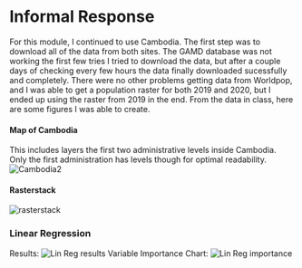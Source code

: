 # Informal Response 

For this module, I continued to use Cambodia. The first step was to download all of the data from both sites. The GAMD database was not working the first few tries I tried to download the data, but after a couple days of checking every few hours the data finally downloaded sucessfully and completely. There were no other problems getting data from Worldpop, and I was able to get a population raster for both 2019 and 2020, but I ended up using the raster from 2019 in the end. From the data in class, here are some figures I was able to create. 

#### Map of Cambodia 
This includes layers the first two administrative levels inside Cambodia. Only the first administration has levels though for optimal readability. 
![Cambodia2](https://user-images.githubusercontent.com/78227378/117348914-cfc47780-ae78-11eb-87c6-9426c9fffc57.png)

#### Rasterstack 
![rasterstack](https://user-images.githubusercontent.com/78227378/117345564-b15c7d00-ae74-11eb-855f-8ad866e33a2d.png)

### Linear Regression
Results: 
![Lin Reg results](https://user-images.githubusercontent.com/78227378/117354296-2c2a9580-ae7f-11eb-87dc-95df14ebcf49.png)
Variable Importance Chart:
![Lin Reg importance](https://user-images.githubusercontent.com/78227378/117354432-4f554500-ae7f-11eb-9b15-f259afbc3310.png)
